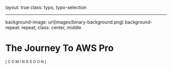 layout: true
class: typo, typo-selection

---
background-image: url(images/binary-background.png)
background-repeat: repeat;
class: center, middle

# The Journey To AWS Pro

<small>[ C O M I N G  S O O N ]</small>
